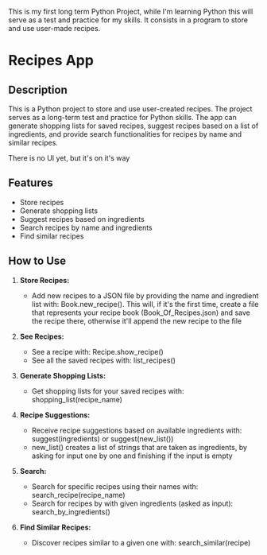 This is my first long term Python Project, while I'm learning Python this will serve as a test and practice for my skills.
It consists in a program to store and use user-made recipes. 
# Recipes App

## Description

This is a Python project to store and use user-created recipes. The project serves as a long-term test and practice for Python skills. The app can generate shopping lists for saved recipes, suggest recipes based on a list of ingredients, and provide search functionalities for recipes by name and similar recipes.

There is no UI yet, but it's on it's way

## Features

- Store recipes
- Generate shopping lists
- Suggest recipes based on ingredients
- Search recipes by name and ingredients
- Find similar recipes

## How to Use

1. **Store Recipes:**
   - Add new recipes to a JSON file by providing the name and ingredient list with: Book.new_recipe(). This will, if it's the first time, create a file that represents your recipe book (Book_Of_Recipes.json) and save the recipe there, otherwise it'll append the new recipe to the file

2. **See Recipes:**
   - See a recipe with: Recipe.show_recipe()
   - See all the saved recipes with: list_recipes()

2. **Generate Shopping Lists:**
   - Get shopping lists for your saved recipes with: shopping_list(recipe_name)

3. **Recipe Suggestions:**
   - Receive recipe suggestions based on available ingredients with: suggest(ingredients) or suggest(new_list())
   - new_list() creates a list of strings that are taken as ingredients, by asking for input one by one and finishing if the input is empty

4. **Search:**
   - Search for specific recipes using their names with: search_recipe(recipe_name)
   - Search for recipes by with given ingredients (asked as input): search_by_ingredients()

5. **Find Similar Recipes:**
   - Discover recipes similar to a given one with: search_similar(recipe)
